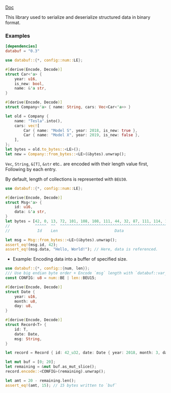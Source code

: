 [Doc](https://docs.rs/databuf/)

This library used to serialize and deserialize structured data in binary format.

### Examples

```toml
[dependencies]
databuf = "0.3"
```

```rust
use databuf::{*, config::num::LE};

#[derive(Encode, Decode)]
struct Car<'a> {
    year: u16,
    is_new: bool,
    name: &'a str,
}

#[derive(Encode, Decode)]
struct Company<'a> { name: String, cars: Vec<Car<'a>> }

let old = Company {
    name: "Tesla".into(),
    cars: vec![
        Car { name: "Model S", year: 2018, is_new: true },
        Car { name: "Model X", year: 2019, is_new: false },
    ],
};
let bytes = old.to_bytes::<LE>();
let new = Company::from_bytes::<LE>(&bytes).unwrap();
```

`Vec`, `String`, `&[T]`, `&str` etc.. are encoded with their length value first, Following by each entry.

By default, length of collections is represented with `BEU30`.
    
```rust
use databuf::{*, config::num::LE};

#[derive(Encode, Decode)]
struct Msg<'a> {
    id: u16,
    data: &'a str,
}
let bytes = [42, 0, 13, 72, 101, 108, 108, 111, 44, 32, 87, 111, 114, 108, 100, 33];
//           ^^^^^  ^^  ^^^^^^^^^^^^^^^^^^^^^^^^^^^^^^^^^^^^^^^^^^^^^^^^^^^^^^^^^^
//            Id    Len                         Data

let msg = Msg::from_bytes::<LE>(&bytes).unwrap();
assert_eq!(msg.id, 42);
assert_eq!(msg.data, "Hello, World!"); // Here, data is referenced.
```

- Example: Encoding data into a buffer of specified size.

```rust
use databuf::{*, config::{num, len}};
/// Use big endian byte order + Encode `msg` length with `databuf::var_int::BEU15` 
const CONFIG: u8 = num::BE | len::BEU15;

#[derive(Encode, Decode)]
struct Date {
    year: u16,
    month: u8,
    day: u8,
}

#[derive(Encode, Decode)]
struct Record<T> {
    id: T,
    date: Date,
    msg: String,
}

let record = Record { id: 42_u32, date: Date { year: 2018, month: 3, day: 7 }, msg: "Hello!".into() };

let mut buf = [0; 20];
let remaining = &mut buf.as_mut_slice();
record.encode::<CONFIG>(remaining).unwrap();

let amt = 20 - remaining.len();
assert_eq!(amt, 15); // 15 bytes written to `buf`
```
